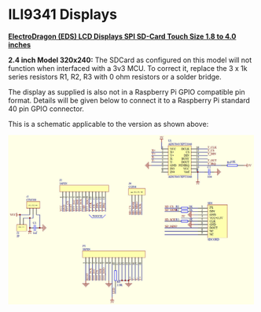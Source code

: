 # ILI9341 Displays

[**ElectroDragon (EDS) LCD Displays SPI SD-Card Touch Size 1.8 to 4.0 inches**](https://www.electrodragon.com/product/eds-tft-lcd-lcm-spi-interface-variable1-82-2/)

**2.4 inch Model 320x240:** 
The SDCard as configured on this model will not function when interfaced with a 3v3 MCU. To correct it, replace the 3 x 1k series resistors R1, R2, R3 with 0 ohm resistors or a solder bridge.

The display as supplied is also not in a Raspberry Pi GPIO compatible pin format. Details will be given below to connect it to a Raspberry Pi standard 40 pin GPIO connector.

This is a schematic applicable to the version as shown above:
<p align="left">
<img src="images/schematic1.jpg" width="500" />  
<br>

